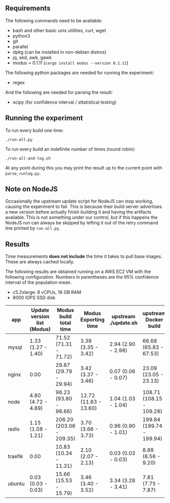 ## Requirements

The following commands need to be available:

* bash and other basic unix utilities, curl, wget
* python3
* git
* parallel
* dpkg (can be installed in non-debian distros)
* jq, sed, awk, gawk
* modus = 0.1.11 (`cargo install modus --version 0.1.11`)

The following python packages are needed for running the experiment:

* regex

And the following are needed for parsing the result:

* scipy (for confidence interval / sttatistical testing)

## Running the experiment

To run every build one time:

```
./run-all.py
```

To run every build an indefinite number of times (round robin):

```
./run-all-and-log.sh
```

At any point during this you may print the result up to the current point with `parse_runlog.py`.

## Note on NodeJS

Occasionally the upstream update script for NodeJS can stop working, causing the experiment to fail. This is because their build server advertises a new version before actually finish building it and having the artifacts available. This is not something under our control, but if this happens the NodeJS run can always be skipped by lefting it out of the retry command line printed by `run-all.py`.

## Results

Time measurements **does not include** the time it takes to pull base images. These are always cached locally.

The following results are obtained running on a AWS EC2 VM with the following configuration. Numbers in parentheses are the 95% confidence interval of the population mean.

* c5.2xlarge: 8 vCPUs, 16 GB RAM
* 8000 IOPS SSD disk

| app | Update version list (Modus) | Modus build total time | Modus Exporting time | upstream ./update.sh | upstream Docker build | n |
| --- | --- | --- | --- | --- | --- | --- |
| mysql | 1.33 (1.27 - 1.40) | 71.52 (71.31 - 71.72) | 3.39 (3.35 - 3.42) | 2.94 (2.90 - 2.98) | 66.68 (65.83 - 67.53) | 64 |
| nginx | 0.00 | 29.87 (29.79 - 29.94) | 3.42 (3.37 - 3.46) | 0.07 (0.06 - 0.07) | 23.09 (23.05 - 23.13) | 64 |
| node | 4.80 (4.72 - 4.89) | 96.23 (93.80 - 98.66) | 12.72 (11.83 - 13.60) | 1.04 (1.03 - 1.04) | 108.71 (108.15 - 109.28) | 64 |
| redis | 1.15 (1.08 - 1.21) | 206.20 (203.06 - 209.35) | 3.70 (3.66 - 3.73) | 0.96 (0.90 - 1.01) | 199.84 (199.74 - 199.94) | 64 |
| traefik | 0.00 | 10.83 (10.34 - 11.31) | 2.10 (2.07 - 2.13) | 0.03 (0.03 - 0.03) | 8.88 (8.56 - 9.20) | 64 |
| ubuntu | 0.03 (0.03 - 0.03) | 15.66 (15.53 - 15.79) | 3.46 (3.40 - 3.52) | 3.34 (3.28 - 3.41) | 7.81 (7.75 - 7.87) | 64 |
